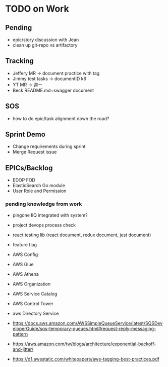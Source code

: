 # TODO on Work

## Pending

- epic/story discussion with Jean
- clean up git-repo vs artifactory

## Tracking

- Jeffery MR -> document practice with tag
- Jimmy test tasks -> documentID k6
- YT MR -> 週ㄧ
- Beck README.md+swagger document

## SOS

- how to do epic/task alignment down the road?

## Sprint Demo

- Change requirements during sprint
- Merge Request issue

## EPICs/Backlog

- EDOP FOD
- ElasticSearch Go module
- User Role and Permission

### pending knowledge from work

- pingone IIQ integrated with system?
- project devops process check
- react testing lib (react document, redux document, jest document)
- feature flag

- AWS Config
- AWS Glue
- AWS Athena
- AWS Organization
- AWS Service Catalog
- AWS Control Tower
- aws Directory Service
- <https://docs.aws.amazon.com/AWSSimpleQueueService/latest/SQSDeveloperGuide/sqs-temporary-queues.html#request-reply-messaging-pattern>
- <https://aws.amazon.com/tw/blogs/architecture/exponential-backoff-and-jitter/>
- <https://d1.awsstatic.com/whitepapers/aws-tagging-best-practices.pdf>
